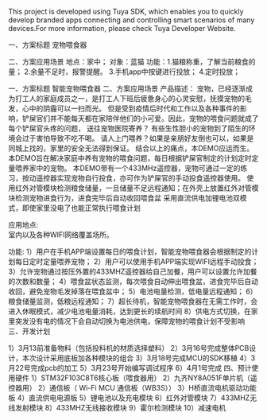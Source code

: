 This project is developed using Tuya SDK, which enables you to quickly develop branded apps connecting and controlling smart scenarios of many devices.For more information, please check Tuya Developer Website.

一、方案标题
宠物喂食器

二、方案应用场景
地点：家中；
对象：蓝猫
功能：1.猫粮称重，了解当前粮食的量；
     2.余量不足时，报警提醒。
     3.手机app中按键进行投放；
     4.定时投放；


一、方案标题
 智能宠物喂食器
二、方案应用场景
产品描述： 
        宠物，已经逐渐成为打工人的家庭成员之一，是打工人下班后疲惫身心的心灵安慰，抚摸宠物的毛发，心中的阴霾可以一扫而光。
        但是受到疫情后时代和工作以及各种事件的影响，铲屎官们并不能每天都在家陪伴他们的小可爱。因此，宠物的喂食问题就成了
        每个铲屎官头疼的问题，
        送往宠物医院寄养？ 有些生性胆小的宠物到了陌生的环境会过于害怕导致不吃不喝。
        请人上门喂养？如果是亲朋好友倒也可以，如果是同城上找的，家里的安全无法得到保证。
        结合以上的痛点，本DEMO应运而生。
        本DEMO旨在解决家庭中养有宠物的喂食问题，每日根据铲屎官制定的计划定时定量喂养家中的宠物。
        本DEMO带有一个433MHz遥控器，宠物可通过一定的练习，按动遥控器实现宠物自行投食，亦可作为铲屎官的手动投食遥控器使用。
        使用红外对管模块检测粮食储量，一旦储量不足远程通知；在外壳上放置红外对管模块检测宠物进食行为，进食完毕后自动收回喂食盆
        采用直流供电加锂电池双模式，即使家里没电了也能正常执行喂食计划
    
      
应用地点:  
        室内以及各种WIFI网络覆盖场所。
      
功能: 
        1）用户在手机APP端设置每日的喂食计划，智能宠物喂食器会根据制定的计划每日定时定量喂养宠物；
        2）用户可以使用手机APP端实现WIFI远程手动投食；
        3）允许宠物通过按压外置的433MHZ遥控器给自己加餐，用户可以设置允许加餐的次数和数量；
        4）喂食盆状态监测，每次喂食自动伸出喂食盆，进食完毕后自动收回，避免宠物毛发掉落在喂食盆中；
        5）电池电量检测，低电量远程通知；
        6）粮食储量监测，低粮远程通知；
        7）超长待机，智能宠物喂食器在无需工作时，会进入休眠模式，减少电池电量消耗，达到更长的续航时间
        8）供电方式切换，在家里突发没有电的情况下会自动切换为电池供电，保障宠物的喂食计划不受影响
三、开发计划
   
1）3月13前准备物料（包括投料机的材质选择塑料）
2）3月16号完成整体PCB设计，本次设计采用底板加各种模块的组合 
3）3月18号完成MCU的SDK移植
4）3月22号完成pcb的加工
5）3月23号开始编写调试程序
6）4月1号完成
四、预计使用硬件
1）STM32F103C8T6核心板（喂食器用）
2）九齐NY8A051F单片机（遥控器用）
2）通信板（ Wi-Fi MCU 通信板（WB3S））
3）H桥直流电机驱动功能板
4）直流供电电源板
5）锂电池以及充电模块
6）红外对管模块
7）433MHZ无线发射模块
8）433MHZ无线接收模块
9）霍尔检测模块
10）减速电机
